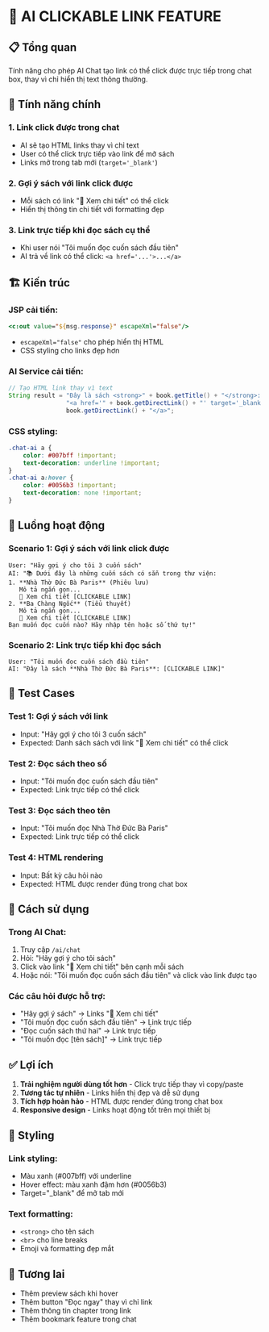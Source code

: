 # 🔗 AI CLICKABLE LINK FEATURE

## 📋 Tổng quan

Tính năng cho phép AI Chat tạo link có thể click được trực tiếp trong chat box, thay vì chỉ hiển thị text thông thường.

## 🎯 Tính năng chính

### 1. **Link click được trong chat**
- AI sẽ tạo HTML links thay vì chỉ text
- User có thể click trực tiếp vào link để mở sách
- Links mở trong tab mới (`target='_blank'`)

### 2. **Gợi ý sách với link click được**
- Mỗi sách có link "🔗 Xem chi tiết" có thể click
- Hiển thị thông tin chi tiết với formatting đẹp

### 3. **Link trực tiếp khi đọc sách cụ thể**
- Khi user nói "Tôi muốn đọc cuốn sách đầu tiên"
- AI trả về link có thể click: `<a href='...'>...</a>`

## 🏗️ Kiến trúc

### **JSP cải tiến:**
```jsp
<c:out value="${msg.response}" escapeXml="false"/>
```
- `escapeXml="false"` cho phép hiển thị HTML
- CSS styling cho links đẹp hơn

### **AI Service cải tiến:**
```java
// Tạo HTML link thay vì text
String result = "Đây là sách <strong>" + book.getTitle() + "</strong>: " +
                "<a href='" + book.getDirectLink() + "' target='_blank'>" +
                book.getDirectLink() + "</a>";
```

### **CSS styling:**
```css
.chat-ai a { 
    color: #007bff !important; 
    text-decoration: underline !important; 
}
.chat-ai a:hover { 
    color: #0056b3 !important; 
    text-decoration: none !important; 
}
```

## 🔄 Luồng hoạt động

### **Scenario 1: Gợi ý sách với link click được**
```
User: "Hãy gợi ý cho tôi 3 cuốn sách"
AI: "📚 Dưới đây là những cuốn sách có sẵn trong thư viện:
1. **Nhà Thờ Đức Bà Paris** (Phiêu lưu)
   Mô tả ngắn gọn...
   🔗 Xem chi tiết [CLICKABLE LINK]
2. **Ba Chàng Ngốc** (Tiểu thuyết)
   Mô tả ngắn gọn...
   🔗 Xem chi tiết [CLICKABLE LINK]
Bạn muốn đọc cuốn nào? Hãy nhập tên hoặc số thứ tự!"
```

### **Scenario 2: Link trực tiếp khi đọc sách**
```
User: "Tôi muốn đọc cuốn sách đầu tiên"
AI: "Đây là sách **Nhà Thờ Đức Bà Paris**: [CLICKABLE LINK]"
```

## 🧪 Test Cases

### **Test 1: Gợi ý sách với link**
- Input: "Hãy gợi ý cho tôi 3 cuốn sách"
- Expected: Danh sách sách với link "🔗 Xem chi tiết" có thể click

### **Test 2: Đọc sách theo số**
- Input: "Tôi muốn đọc cuốn sách đầu tiên"
- Expected: Link trực tiếp có thể click

### **Test 3: Đọc sách theo tên**
- Input: "Tôi muốn đọc Nhà Thờ Đức Bà Paris"
- Expected: Link trực tiếp có thể click

### **Test 4: HTML rendering**
- Input: Bất kỳ câu hỏi nào
- Expected: HTML được render đúng trong chat box

## 🔧 Cách sử dụng

### **Trong AI Chat:**
1. Truy cập `/ai/chat`
2. Hỏi: "Hãy gợi ý cho tôi sách"
3. Click vào link "🔗 Xem chi tiết" bên cạnh mỗi sách
4. Hoặc nói: "Tôi muốn đọc cuốn sách đầu tiên" và click vào link được tạo

### **Các câu hỏi được hỗ trợ:**
- "Hãy gợi ý sách" → Links "🔗 Xem chi tiết"
- "Tôi muốn đọc cuốn sách đầu tiên" → Link trực tiếp
- "Đọc cuốn sách thứ hai" → Link trực tiếp
- "Tôi muốn đọc [tên sách]" → Link trực tiếp

## ✅ Lợi ích

1. **Trải nghiệm người dùng tốt hơn** - Click trực tiếp thay vì copy/paste
2. **Tương tác tự nhiên** - Links hiển thị đẹp và dễ sử dụng
3. **Tích hợp hoàn hảo** - HTML được render đúng trong chat box
4. **Responsive design** - Links hoạt động tốt trên mọi thiết bị

## 🎨 Styling

### **Link styling:**
- Màu xanh (#007bff) với underline
- Hover effect: màu xanh đậm hơn (#0056b3)
- Target="_blank" để mở tab mới

### **Text formatting:**
- `<strong>` cho tên sách
- `<br>` cho line breaks
- Emoji và formatting đẹp mắt

## 🚀 Tương lai

- Thêm preview sách khi hover
- Thêm button "Đọc ngay" thay vì chỉ link
- Thêm thông tin chapter trong link
- Thêm bookmark feature trong chat 